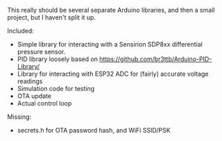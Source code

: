 This really should be several separate Arduino libraries, and then a small
project, but I haven't split it up.

Included:
* Simple library for interacting with a Sensirion SDP8xx differential pressure sensor.
* PID library loosely based on https://github.com/br3ttb/Arduino-PID-Library/
* Library for interacting with ESP32 ADC for (fairly) accurate voltage readings
* Simulation code for testing
* OTA update
* Actual control loop

Missing:
* secrets.h for OTA password hash, and WiFi SSID/PSK
